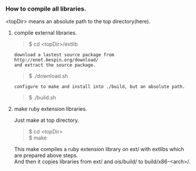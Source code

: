 ### How to compile all libraries.

\<topDir> means an absolute path to the top directory(here).

1. compile external libraries.
   
    > $ cd \<topDir>/extlib

       download a lastest source package from http://enet.bespin.org/download/   
       and extract the source package.

    > $ ./download.sh

       configure to make and install into ./build, but an absolute path.  

    > $ ./build.sh

2. make ruby extension libraries.

    Just make at top directory.  

    > $ cd \<topDir>  
    > $ make  

    This make compiles a ruby extension library on ext/ with extlibs which are prepared above steps.   
    And then it copies libraries from ext/ and ois/build/ to build/x86-\<arch>/.  
